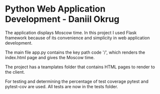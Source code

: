 # Python Web Application Development - Daniil Okrug

The application displays Moscow time. In this project I used Flask framework because of its convenience and simplicity in web application development.

The main file app.py contains the key path code '/', which renders the index.html page and gives the Moscow time.

The project has a teamplates folder that contains HTML pages to render to the client.

For testing and determining the percentage of test coverage pytest and pytest-cov are used. All tests are now in the tests folder.